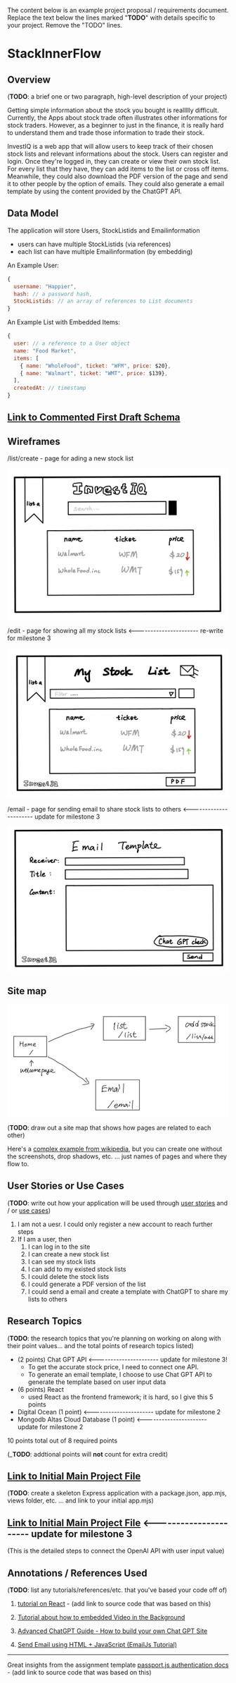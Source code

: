 The content below is an example project proposal / requirements document. Replace the text below the lines marked "__TODO__" with details specific to your project. Remove the "TODO" lines.




# StackInnerFlow

## Overview

(__TODO__: a brief one or two paragraph, high-level description of your project)

Getting simple information about the stock you bought is reallllly difficult. Currently, the Apps about stock trade often illustrates other informations for stock traders. However, as a beginner to just in the finance, it is really hard to understand them and trade those information to trade their stock. 

InvestIQ is a web app that will allow users to keep track of their chosen stock lists and relevant informations about the stock. Users can register and login. Once they're logged in, they can create or view their own stock list. For every list that they have, they can add items to the list or cross off items. Meanwhile, they could also download the PDF version of the page and send it to other people by the option of emails. They could also generate a email template by using the content provided by the ChatGPT API.


## Data Model

The application will store Users, StockListids and Emailinformation

* users can have multiple StockListids (via references)
* each list can have multiple Emailinformation (by embedding)


An Example User:

```javascript    
{
  username: "Happier",
  hash: // a password hash,
  StockListids: // an array of references to List documents
}
```

An Example List with Embedded Items:

```javascript
{
  user: // a reference to a User object
  name: "Food Market",
  items: [
    { name: "WholeFood", ticket: "WFM", price: $20},
    { name: "Walmart", ticket: "WMT", price: $139},
  ],
  createdAt: // timestamp
}
```


## [Link to Commented First Draft Schema](db.mjs) 


## Wireframes

/list/create - page for ading a new stock list

![list add](documentation/add.png)

/edit - page for showing all my stock lists   <---------------------- re-write for milestone 3

![list](documentation/list.png)

/email - page for sending email to share stock lists to others   <---------------------- update for milestone 3

![list](documentation/email.png)


## Site map

![list](documentation/outlint.png)

(__TODO__: draw out a site map that shows how pages are related to each other)

Here's a [complex example from wikipedia](https://upload.wikimedia.org/wikipedia/commons/2/20/Sitemap_google.jpg), but you can create one without the screenshots, drop shadows, etc. ... just names of pages and where they flow to.

## User Stories or Use Cases

(__TODO__: write out how your application will be used through [user stories](http://en.wikipedia.org/wiki/User_story#Format) and / or [use cases](https://en.wikipedia.org/wiki/Use_case))

1. I am not a uesr. I could only register a new account to reach further steps
2. If I am a user, then
   1. I can log in to the site
   2. I can create a new stock list 
   3. I can see my stock lists
   4. I can add to my existed stock lists
   5. I could delete the stock lists
   6. I could generate a PDF version of the list
   7. I could send a email and create a template with ChatGPT to share my lists to others

## Research Topics

(__TODO__: the research topics that you're planning on working on along with their point values... and the total points of research topics listed)

* (2 points) Chat GPT API  <---------------------- update for milestone 3! 
    * To get the accurate stock price, I need to connect one API.
    * To generate an email template, I choose to use Chat GPT API to generate the template based on user input data
* (6 points) React
    * used React as the frontend framework; it is hard, so I give this 5 points
* Digital Ocean (1 point) <---------------------- update for milestone 2
* Mongodb Altas Cloud Database (1 point) <---------------------- update for milestone 2

10 points total out of 8 required points 


(___TODO__: addtional points will __not__ count for extra credit)


## [Link to Initial Main Project File](app.mjs) 

(__TODO__: create a skeleton Express application with a package.json, app.mjs, views folder, etc. ... and link to your initial app.mjs)

## [Link to Initial Main Project File](openai.mjs)  <---------------------- update for milestone 3

(This is the detailed steps to connect the OpenAI API with user input value)

## Annotations / References Used

(__TODO__: list any tutorials/references/etc. that you've based your code off of)


1. [tutorial on React](https://www.google.com/search?q=tutorial+on+react&rlz=1C5CHFA_enUS969US969&oq=tutorial+on+react&aqs=chrome..69i57j0i512l2j0i22i30l7.3428j0j4&sourceid=chrome&ie=UTF-8#fpstate=ive&vld=cid:6940e391,vid:Ke90Tje7VS0) - (add link to source code that was based on this)

2. [Tutorial about how to embedded Video in the Background](https://redstapler.co/responsive-css-video-background/)

3. [Advanced ChatGPT Guide - How to build your own Chat GPT Site](https://www.youtube.com/watch?v=bB7xkRsEq-g)

4. [Send Email using HTML + JavaScript (EmailJs Tutorial)](https://www.youtube.com/watch?v=dgcYOm8n8ME)
--------------------------------------------------------
Great insights from the assignment template
[passport.js authentication docs](http://passportjs.org/docs) - (add link to source code that was based on this)
